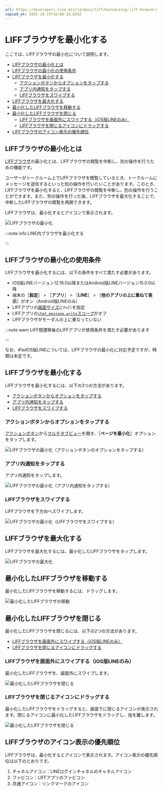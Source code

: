 ```yaml
---
url: https://developers.line.biz/ja/docs/liff/minimizing-liff-browser/
copied_at: 2025-10-23T16:00:18.824Z
---
```

# LIFFブラウザを最小化する

ここでは、LIFFブラウザの最小化について説明します。

*   [LIFFブラウザの最小化とは](#overview)
*   [LIFFブラウザの最小化の使用条件](#conditions-of-use)
*   [LIFFブラウザを最小化する](#minimize-liff-browser)
    *   [アクションボタンからオプションをタップする](#tap-action-button-option)
    *   [アプリ内通知をタップする](#tap-in-app-alert)
    *   [LIFFブラウザをスワイプする](#swipe-liff-browser)
*   [LIFFブラウザを最大化する](#maximize-liff-browser)
*   [最小化したLIFFブラウザを移動する](#move-minimized-liff-browser)
*   [最小化したLIFFブラウザを閉じる](#close-minimized-liff-browser)
    *   [LIFFブラウザを画面外にスワイプする（iOS版LINEのみ）](#close-minimized-liff-browser-1)
    *   [LIFFブラウザを閉じるアイコンにドラッグする](#close-minimized-liff-browser-2)
*   [LIFFブラウザのアイコン表示の優先順位](#priority-of-icon-display)

## LIFFブラウザの最小化とは

[LIFFブラウザ](https://developers.line.biz/ja/glossary/#liff-browser)の最小化とは、LIFFブラウザの閲覧を中断し、別の操作を行うための機能です。

ユーザーがトークルーム上でLIFFブラウザを閲覧しているとき、トークルームにメッセージを送信するといった別の操作を行いたいことがあります。このとき、LIFFブラウザを最小化すると、LIFFブラウザの閲覧を中断し、別の操作を行うことができます。また、別の操作を行った後、LIFFブラウザを最大化することで、中断したLIFFブラウザの閲覧を再開できます。

LIFFブラウザは、最小化するとアイコンで表示されます。

![LIFFブラウザの最小化](https://developers.line.biz/media/liff/minimizing-liff-app/liff-minimize-ja.png)

:::note info
LINE内ブラウザを最小化する

:::

## LIFFブラウザの最小化の使用条件

LIFFブラウザを最小化するには、以下の条件をすべて満たす必要があります。

*   iOS版LINEバージョン12.18.0以降またはAndroid版LINEバージョン15.0.0以降
*   端末の［**設定**］ > ［**アプリ**］ > ［**LINE**］ > ［**他のアプリの上に重ねて表示**］がオン（Android版LINEのみ）
*   LIFFアプリの[画面サイズ](https://developers.line.biz/ja/docs/liff/overview/#screen-size)に`Full`を指定
*   LIFFアプリの[`chat_message.write`スコープ](https://developers.line.biz/ja/docs/liff/registering-liff-apps/#registering-liff-app)がオフ
*   LIFFブラウザがモーダルの上に重なっていない

:::note warn
LIFF間遷移後のLIFFアプリが使用条件を満たす必要があります

:::

なお、iPadOS版LINEについては、LIFFブラウザの最小化に対応予定ですが、時期は未定です。

## LIFFブラウザを最小化する

LIFFブラウザを最小化するには、以下の3つの方法があります。

*   [アクションボタンからオプションをタップする](#tap-action-button-option)
*   [アプリ内通知をタップする](#tap-in-app-alert)
*   [LIFFブラウザをスワイプする](#swipe-liff-browser)

### アクションボタンからオプションをタップする

[アクションボタン](https://developers.line.biz/ja/docs/liff/overview/#action-button)から[マルチタブビュー](https://developers.line.biz/ja/docs/liff/overview/#multi-tab-view)を開き、［**ページを最小化**］オプションをタップします。

![LIFFブラウザの最小化（アクションボタンのオプションをタップする）](https://developers.line.biz/media/liff/minimizing-liff-app/tap-action-button-option-ja.png)

### アプリ内通知をタップする

アプリ内通知をタップします。

![LIFFブラウザの最小化（アプリ内通知をタップする）](https://developers.line.biz/media/liff/minimizing-liff-app/tap-in-app-alert.png)

### LIFFブラウザをスワイプする

LIFFブラウザを下方向へスワイプします。

![LIFFブラウザの最小化（LIFFブラウザをスワイプする）](https://developers.line.biz/media/liff/minimizing-liff-app/swipe-liff-browser-ja.png)

## LIFFブラウザを最大化する

LIFFブラウザを最大化するには、最小化したLIFFブラウザをタップします。

![LIFFブラウザの最大化](https://developers.line.biz/media/liff/minimizing-liff-app/maximize-liff-browser-ja.png)

## 最小化したLIFFブラウザを移動する

最小化したLIFFブラウザを移動するには、ドラッグします。

![最小化したLIFFブラウザの移動](https://developers.line.biz/media/liff/minimizing-liff-app/move-minimized-liff-browser-ja.png)

## 最小化したLIFFブラウザを閉じる

最小化したLIFFブラウザを閉じるには、以下の2つの方法があります。

*   [LIFFブラウザを画面外にスワイプする（iOS版LINEのみ）](#close-minimized-liff-browser-1)
*   [LIFFブラウザを閉じるアイコンにドラッグする](#close-minimized-liff-browser-2)

### LIFFブラウザを画面外にスワイプする（iOS版LINEのみ）

最小化したLIFFブラウザを、画面外にスワイプします。

![最小化したLIFFブラウザを閉じる](https://developers.line.biz/media/liff/minimizing-liff-app/close-minimized-liff-browser-ja.png)

### LIFFブラウザを閉じるアイコンにドラッグする

最小化したLIFFブラウザをドラッグすると、画面下に閉じるアイコンが表示されます。閉じるアイコンに最小化したLIFFブラウザをドラッグし、指を離します。

![最小化したLIFFブラウザを閉じる](https://developers.line.biz/media/liff/minimizing-liff-app/close-minimized-liff-browser-ios-12-12-0-or-later-ja.png)

## LIFFブラウザのアイコン表示の優先順位

LIFFブラウザは、最小化するとアイコンで表示されます。アイコン表示の優先順位は以下のとおりです。

1.  チャネルアイコン：LINEログインチャネルのチャネルアイコン
2.  ファビコン：LIFFアプリのファビコン
3.  共通アイコン：リンクマークのアイコン